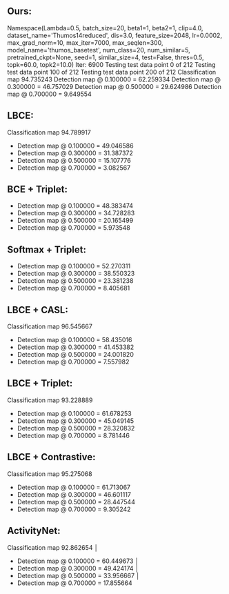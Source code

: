 ## Ours:
Namespace(Lambda=0.5, batch_size=20, beta1=1, beta2=1, clip=4.0, dataset_name='Thumos14reduced', dis=3.0, feature_size=2048, lr=0.0002, max_grad_norm=10, max_iter=7000, max_seqlen=300, model_name='thumos_basetest', num_class=20, num_similar=5, pretrained_ckpt=None, seed=1, similar_size=4, test=False, thres=0.5, topk=60.0, topk2=10.0)
Iter: 6900
Testing test data point 0 of 212
Testing test data point 100 of 212
Testing test data point 200 of 212
Classification map 94.735243
Detection map @ 0.100000 = 62.259334
Detection map @ 0.300000 = 46.757029
Detection map @ 0.500000 = 29.624986
Detection map @ 0.700000 = 9.649554

## LBCE:
Classification map 94.789917
- Detection map @ 0.100000 = 49.046586
- Detection map @ 0.300000 = 31.387372
- Detection map @ 0.500000 = 15.107776
- Detection map @ 0.700000 = 3.082567



## BCE + Triplet:
- Detection map @ 0.100000 = 48.383474
- Detection map @ 0.300000 = 34.728283
- Detection map @ 0.500000 = 20.165499
- Detection map @ 0.700000 = 5.973548

## Softmax + Triplet:
- Detection map @ 0.100000 = 52.270311
- Detection map @ 0.300000 = 38.550323
- Detection map @ 0.500000 = 23.381238
- Detection map @ 0.700000 = 8.405681

## LBCE + CASL:
Classification map 96.545667
- Detection map @ 0.100000 = 58.435016
- Detection map @ 0.300000 = 41.453382
- Detection map @ 0.500000 = 24.001820
- Detection map @ 0.700000 = 7.557982

## LBCE + Triplet:
Classification map 93.228889
- Detection map @ 0.100000 = 61.678253
- Detection map @ 0.300000 = 45.049145
- Detection map @ 0.500000 = 28.320832
- Detection map @ 0.700000 = 8.781446


## LBCE + Contrastive:
Classification map 95.275068
- Detection map @ 0.100000 = 61.713067
- Detection map @ 0.300000 = 46.601117
- Detection map @ 0.500000 = 28.447544
- Detection map @ 0.700000 = 9.305242



## ActivityNet:

Classification map 92.862654                                              │
- Detection map @ 0.100000 = 60.449673                                      │
- Detection map @ 0.300000 = 49.424174                                      │
- Detection map @ 0.500000 = 33.956667                                      │
- Detection map @ 0.700000 = 17.855664